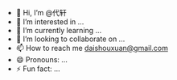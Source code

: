 - 👋 Hi, I’m @代轩
- 👀 I’m interested in ...
- 🌱 I’m currently learning ...
- 💞️ I’m looking to collaborate on ...
- 📫 How to reach me daishouxuan@gmail.com
- 😄 Pronouns: ...
- ⚡ Fun fact: ...

<!---
lver18/lver18 is a ✨ special ✨ repository because its `README.md` (this file) appears on your GitHub profile.
You can click the Preview link to take a look at your changes.
--->
